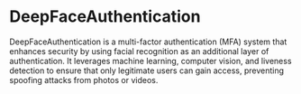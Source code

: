 # DeepFaceAuthentication
DeepFaceAuthentication is a multi-factor authentication (MFA) system that enhances security by using facial recognition as an additional layer of authentication. It leverages machine learning, computer vision, and liveness detection to ensure that only legitimate users can gain access, preventing spoofing attacks from photos or videos.
